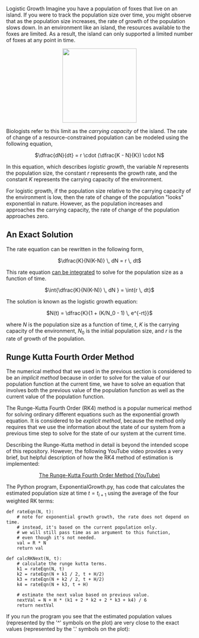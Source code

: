 Logistic Growth
Imagine you have a population of foxes that live on an island. If you were to track the population size over time, you might observe that as the population size increases, the rate of growth of the population slows down. In an environment like an island, the resources available to the foxes are limited. As a result, the island can only supported a limited number of foxes at any point in time.

<p align="center">
  <img src="https://github.com/tomeng70/RungeKutta/assets/12796159/7a303080-d4b1-4927-93e8-2ec8024b021e" width=200></img>
</p>

Biologists refer to this limit as the _carrying capacity_ of the island.  The rate of change of a resource-constrained population can be modeled using the following equation,

<p align="center">
  $\dfrac{dN}{dt} = r \cdot (\dfrac{K - N}{K}) \cdot N$
</p>

In this equation, which describes _logistic growth_, the variable $N$ represents the population size, the constant $r$ represents the growth rate, and the constant $K$ represents the carrying capacity of the environment.  

For logistic growth, if the population size relative to the carrying capacity of the environment is low, then the rate of change of the population "looks" exponential in nature.  However, as the population increases and approaches the carrying capacity, the rate of change of the population approaches zero.

## An Exact Solution
The rate equation can be rewritten in the following form,

<p align="center">
  $\dfrac{K}{N(K-N)} \, dN = r \, dt$
</p>

This rate equation <a href = "../doc/logisticgrowth.pdf">can be integrated</a> to solve for the population size as a function of time.

<p align="center">
  $\int{\dfrac{K}{N(K-N)} \, dN } = \int{r \, dt}$
</p>

The solution is known as the logistic growth equation:

<p align="center">
  $N(t) = \dfrac{K}{1 + (K/N_0 - 1) \, e^{-rt}}$
</p>

where $N$ is the population size as a function of time, $t$, $K$ is the carrying capacity of the environment, $N_0$ is the initial population size, and $r$ is the rate of growth of the population.

## Runge Kutta Fourth Order Method
The numerical method that we used in the previous section is considered to be an _implicit method_ because in order to solve for the value of our population function at the current time, we have to solve an equation that involves both the previous value of the population function as well as the current value of the population function.  

The Runge-Kutta Fourth Order (RK4) method is a popular numerical method for solving ordinary different equations such as the exponential growth equation.  It is considered to be _explicit method_, because the method only requires that we use the information about the state of our system from a previous time step to solve for the state of our system at the current time.  

Describing the Runge-Kutta method in detail is beyond the intended scope of this repository.  However, the following YouTube video provides a very brief, but helpful description of how the RK4 method of estimation is implemented:

<p align="center">
  <a href = "https://youtu.be/ydFM5yON-24?feature=shared">The Runge-Kutta Fourth Order Method (YouTube)</a>
</p>

The Python program, ExponentialGrowth.py, has code that calculates the estimated population size at time $t = t_{i+1}$ using the average of the four weighted RK terms:

```
def rateEqn(N, t):
    # note for exponential growth growth, the rate does not depend on time.
    # instead, it's based on the current population only.
    # we will still pass time as an argument to this function, 
    # even though it's not needed.
    val = R * N
    return val

def calcRKNext(N, t):
    # calculate the runge kutta terms.
    k1 = rateEqn(N, t)
    k2 = rateEqn(N + k1 / 2, t + H/2)
    k3 = rateEqn(N + k2 / 2, t + H/2)
    k4 = rateEqn(N + k3, t + H)
    
    # estimate the next value based on previous value.
    nextVal = N + H * (k1 + 2 * k2 + 2 * k3 + k4) / 6
    return nextVal
```
If you run the program you see that the estimated population values (represented by the '^' symbols on the plot) are very close to the exact values (represented by the '.' symbols on the plot):
